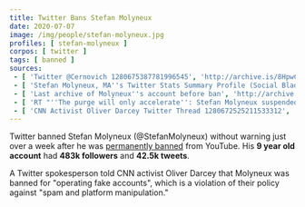 ```yaml
---
title: Twitter Bans Stefan Molyneux
date: 2020-07-07
image: /img/people/stefan-molyneux.jpg
profiles: [ stefan-molyneux ]
corpos: [ twitter ]
tags: [ banned ]
sources:
 - [ 'Twitter @Cernovich 1280675387781996545', 'http://archive.is/8HpwC' ]
 - [ 'Stefan Molyneux, MA''s Twitter Stats Summary Profile (Social Blade Twitter Statistics)', 'https://socialblade.com/twitter/user/stefanmolyneux' ]
 - [ 'Last archive of Molyneux''s account before ban', 'http://archive.vn/CNpXo' ]
 - [ 'RT "''The purge will only accelerate'': Stefan Molyneux suspended from Twitter just days after receiving YouTube ban" (8 Jul 2020)', 'http://archive.is/VhIWy' ]
 - [ 'CNN Activist Oliver Darcey Twitter Thread 1280672525211533312', 'http://archive.is/zE5ns' ]
---
```


Twitter banned Stefan Molyneux (@StefanMolyneux) without warning just over a
week after he was [permanently banned](/e/youtube-bans-stefan-molyneux/)
from YouTube. His **9 year old account** had **483k followers** and **42.5k
tweets**.

A Twitter spokesperson told CNN activist Oliver Darcey that Molyneux was banned
for "operating fake accounts", which is a violation of their policy against
"spam and platform manipulation."
